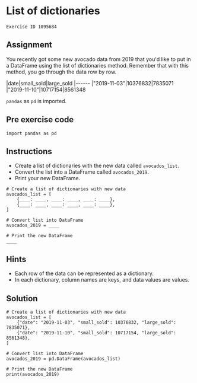 
#  List of dictionaries

```
Exercise ID 1095684
```

##  Assignment 

You recently got some new avocado data from 2019 that you'd like to put in a DataFrame using the list of dictionaries method. Remember that with this method, you go through the data row by row.

|date|small_sold|large_sold
|------
|"2019-11-03"|10376832|7835071
|"2019-11-10"|10717154|8561348

`pandas` as `pd` is imported.

##  Pre exercise code 

```
import pandas as pd
```



##  Instructions 

- Create a list of dictionaries with the new data called `avocados_list`.
- Convert the list into a DataFrame called `avocados_2019`.
- Print your new DataFrame.



```
# Create a list of dictionaries with new data
avocados_list = [
    {____: ____, ____: ____, ____: ____},
    {____: ____, ____: ____, ____: ____},
]

# Convert list into DataFrame
avocados_2019 = ____

# Print the new DataFrame
____
```

##  Hints 

- Each row of the data can be represented as a dictionary.
- In each dictionary, column names are keys, and data values are values.



##  Solution 

```
# Create a list of dictionaries with new data
avocados_list = [
    {"date": "2019-11-03", "small_sold": 10376832, "large_sold": 7835071},
    {"date": "2019-11-10", "small_sold": 10717154, "large_sold": 8561348},
]

# Convert list into DataFrame
avocados_2019 = pd.DataFrame(avocados_list)

# Print the new DataFrame
print(avocados_2019)
```


